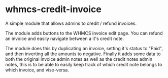 # whmcs-credit-invoice

A simple module that allows admins to credit / refund invoices.

The module adds buttons to the WHMCS invoice edit page. You can refund an invoice
and easily navigate between a it's credit note.

The module does this by duplicating an invoice, setting it's status to "Paid",
and then inverting all the amounts to negative. Finally it adds some data to both
the original invoice admin notes as well as the credit notes admin notes, this is
to be able to easily keep track of which credit note belongs to which invoice, and vise-versa.
